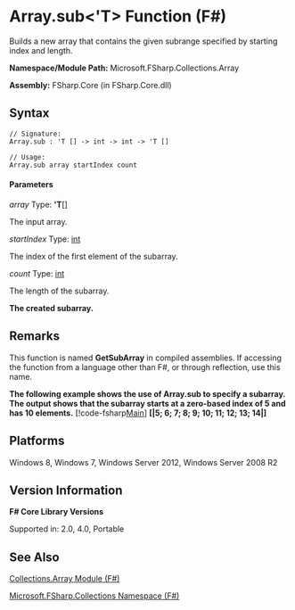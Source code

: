 # Array.sub<'T> Function (F#)

Builds a new array that contains the given subrange specified by starting index and length.

**Namespace/Module Path:** Microsoft.FSharp.Collections.Array

**Assembly:** FSharp.Core (in FSharp.Core.dll)


## Syntax

```
// Signature:
Array.sub : 'T [] -> int -> int -> 'T []

// Usage:
Array.sub array startIndex count
```

#### Parameters
*array*
Type: **'T**[[]](http://msdn.microsoft.com/en-us/library/def20292-9aae-4596-9275-b94e594f8493)


The input array.


*startIndex*
Type: [int](http://msdn.microsoft.com/en-us/library/025d5455-3622-4ea5-9573-3ecbd4ee1375)


The index of the first element of the subarray.


*count*
Type: [int](http://msdn.microsoft.com/en-us/library/025d5455-3622-4ea5-9573-3ecbd4ee1375)


The length of the subarray.



**The created subarray.**
## Remarks
This function is named **GetSubArray** in compiled assemblies. If accessing the function from a language other than F#, or through reflection, use this name.

**The following example shows the use of Array.sub to specify a subarray. The output shows that the subarray starts at a zero-based index of 5 and has 10 elements.**
[!code-fsharp[Main](snippets/fsarrays/snippet12.fs)]
**[|5; 6; 7; 8; 9; 10; 11; 12; 13; 14|]**
## Platforms
Windows 8, Windows 7, Windows Server 2012, Windows Server 2008 R2


## Version Information
**F# Core Library Versions**

Supported in: 2.0, 4.0, Portable




## See Also
[Collections.Array Module &#40;F&#35;&#41;](Collections.Array+Module+%28FSharp%29.md)

[Microsoft.FSharp.Collections Namespace &#40;F&#35;&#41;](Microsoft.FSharp.Collections+Namespace+%28FSharp%29.md)

